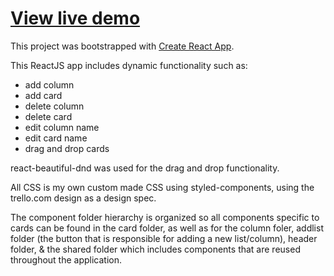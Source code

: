 <h1><a href="https://trello-clone-4c47a.firebaseapp.com/">View live demo</a></h1>

This project was bootstrapped with [Create React App](https://github.com/facebook/create-react-app).

This ReactJS app includes dynamic functionality such as:
<ul>
  <li>add column</li>
  <li>add card</li>
  <li>delete column</li>
  <li>delete card</li>
  <li>edit column name</li>
  <li>edit card name</li>
  <li>drag and drop cards</li>
</ul>

react-beautiful-dnd was used for the drag and drop functionality.

All CSS is my own custom made CSS using styled-components, using the trello.com design as a design spec.

The component folder hierarchy is organized so all components specific to cards can be found in the card folder, as well as for the column foler, addlist folder (the button that is responsible for adding a new list/column), header folder, & the shared folder which includes components that are reused throughout the application.
